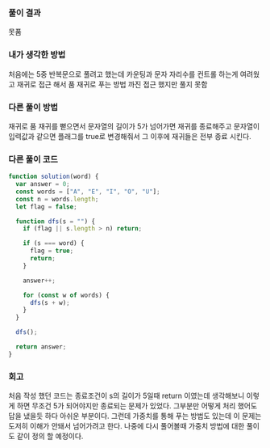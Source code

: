 ### 풀이 결과

못품

### 내가 생각한 방법

처음에는 5중 반복문으로 풀려고 했는데 카운팅과 문자 자리수를 컨트롤 하는게 여려웠고
재귀로 접근 해서 품 재귀로 푸는 방법 까진 접근 했지만 풀지 못함

### 다른 풀이 방법

재귀로 품
재귀를 뻗으면서 문자열의 길이가 5가 넘어가면 재귀를 종료해주고
문자열이 입력값과 같으면 플래그를 true로 변경해줘서 그 이후에 재귀들은 전부 종료 시킨다.

### 다른 풀이 코드

```javascript
function solution(word) {
  var answer = 0;
  const words = ["A", "E", "I", "O", "U"];
  const n = words.length;
  let flag = false;

  function dfs(s = "") {
    if (flag || s.length > n) return;

    if (s === word) {
      flag = true;
      return;
    }

    answer++;

    for (const w of words) {
      dfs(s + w);
    }
  }

  dfs();

  return answer;
}
```

### 회고

처음 작성 했던 코드는 종료조건이 s의 길이가 5일때 return 이였는데 생각해보니 이렇게 하면 무조건 5가 되어야지만 종료되는 문제가 있었다.
그부분만 어떻게 처리 했어도 답을 냈을듯 하다 아쉬운 부분이다.
그런데 가중치를 통해 푸는 방법도 있는데 이 문제는 도저히 이해가 안돼서 넘어가려고 한다.
나중에 다시 풀어볼때 가중치 방법에 대한 풀이도 같이 정의 할 예정이다.
